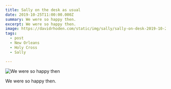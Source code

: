 ```yaml
---
title: Sally on the desk as usual
date: 2019-10-25T11:00:00.000Z
summary: We were so happy then.
excerpt: We were so happy then.
image: https://davidrhoden.com/static/img/sally/sally-on-desk-2019-10-25.jpg
tags:
  - post 
  - New Orleans
  - Holy Cross
  - Sally

---
```


![We were so happy then](/static/img/sally/sally-on-desk-2019-10-25.jpg "We were so happy then")

We were so happy then.